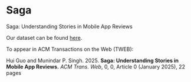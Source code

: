 # Saga

Saga: Understanding Stories in Mobile App Reviews

Our dataset can be found [here](https://drive.google.com/drive/folders/0B82HnblOe9s1fjhWYzlXTTd1SWNDRGxTSmF1NzVDbkh3QTZLOWNlY1owOHYtRW5rQk5vTTQ?resourcekey=0-iT7Rb9APIUxA787v28NWgA&usp=drive_link).

To appear in ACM Transactions on the Web (TWEB):

Hui Guo and Munindar P. Singh. 2025. **Saga: Understanding Stories in Mobile App Reviews.** *ACM Trans. Web*, 0, 0, Article 0 (January 2025), 22 pages
